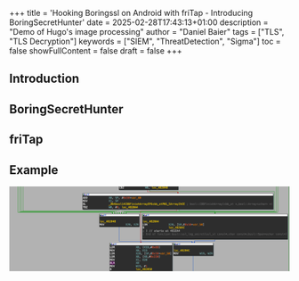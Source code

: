 +++
title = 'Hooking Boringssl on Android with friTap - Introducing BoringSecretHunter'
date = 2025-02-28T17:43:13+01:00
description = "Demo of Hugo's image processing"
author = "Daniel Baier"
tags = ["TLS", "TLS Decryption"]
keywords = ["SIEM", "ThreatDetection", "Sigma"]
toc = false
showFullContent = false
draft = false
+++

## Introduction

## BoringSecretHunter

## friTap

## Example




![Invocation of the keylog callback](./images/invocation_of_keylog_callback.png "IDA Pro Screenshot")